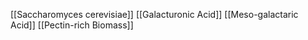 [[Saccharomyces cerevisiae]]
[[Galacturonic Acid]]
[[Meso-galactaric Acid]]
[[Pectin-rich Biomass]]

